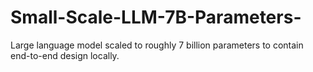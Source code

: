 # Small-Scale-LLM-7B-Parameters-
Large language model scaled to roughly 7 billion parameters to contain end-to-end design locally. 
